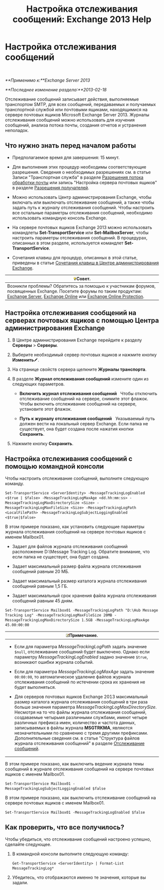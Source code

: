 ﻿---
title: 'Настройка отслеживания сообщений: Exchange 2013 Help'
TOCTitle: Настройка отслеживания сообщений
ms:assetid: 50eb5213-cf27-4179-b427-38d751ee4a70
ms:mtpsurl: https://technet.microsoft.com/ru-ru/library/Aa997984(v=EXCHG.150)
ms:contentKeyID: 51408026
ms.date: 04/30/2018
mtps_version: v=EXCHG.150
ms.translationtype: HT
---

# Настройка отслеживания сообщений

 

_**Применимо к:**Exchange Server 2013_

_**Последнее изменение раздела:**2013-02-18_

Отслеживание сообщений записывает действия, выполняемые транспортом SMTP, для всех сообщений, передаваемых и получаемых транспортной службой или почтовыми ящиками, находящимися на сервере почтовых ящиков Microsoft Exchange Server 2013. Журналы отслеживания сообщений можно использовать для изучения сообщений, анализа потока почты, создания отчетов и устранения неполадок.

## Что нужно знать перед началом работы

  - Предполагаемое время для завершения: 15 минут.

  - Для выполнения этих процедур необходимы соответствующие разрешения. Сведения о необходимых разрешениях см. в статье Записи "Транспортная служба" в разделе [Разрешения потока обработки почты](mail-flow-permissions-exchange-2013-help.md) или запись "Настройка сервера почтовых ящиков" в разделе [Разрешения получателей](recipients-permissions-exchange-2013-help.md).

  - Можно использовать Центр администрирования Exchange, чтобы включать или выключать отслеживание сообщений, а также чтобы задать путь к журналу отслеживания сообщений. Чтобы настроить все остальные параметры отслеживания сообщений, необходимо использовать командную консоль Exchange.

  - На сервере почтовых ящиков Exchange 2013 можно использовать командлеты **Set-TransportService** или **Set-MailboxServer**, чтобы настроить параметры отслеживания сообщений. В процедурах, описанных в этом разделе, используется командлет **Set-TransportService**.

  - Сочетания клавиш для процедур, описанных в этой статье, приведены в статье [Сочетания клавиш в Центре администрирования Exchange](keyboard-shortcuts-in-the-exchange-admin-center-exchange-online-protection-help.md).

<table>
<thead>
<tr class="header">
<th><img src="images/Bb124558.tip(EXCHG.150).gif" title="Совет" alt="Совет" />Совет.</th>
</tr>
</thead>
<tbody>
<tr class="odd">
<td>Возникли проблемы? Обратитесь за помощью к участникам форумов, посвященных Exchange. Посетите форумы по таким продуктам: <a href="https://go.microsoft.com/fwlink/p/?linkid=60612">Exchange Server</a>, <a href="https://go.microsoft.com/fwlink/p/?linkid=267542">Exchange Online</a> или <a href="https://go.microsoft.com/fwlink/p/?linkid=285351">Exchange Online Protection</a>.</td>
</tr>
</tbody>
</table>


## Настройка отслеживания сообщений на серверах почтовых ящиков с помощью Центра администрирования Exchange

1.  В Центре администрирования Exchange перейдите к разделу **Серверы** \> **Серверы**.

2.  Выберите необходимый сервер почтовых ящиков и нажмите кнопку **Изменить**![Значок редактирования](images/Bb124582.6f53ccb2-1f13-4c02-bea0-30690e6ea71d(EXCHG.150).gif "Значок редактирования").

3.  На странице свойств сервера щелкните **Журналы транспорта**.

4.  В разделе **Журнал отслеживания сообщений** измените один из следующих параметров.
    
      - **Включить журнал отслеживания сообщений**   Чтобы отключить отслеживание сообщений на сервере, снимите этот флажок. Чтобы включить отслеживание сообщений на сервере, установите этот флажок.
    
      - **Путь к журналу отслеживания сообщений**   Указываемый путь должен вести на локальный сервер Exchange. Если папка не существует, она будет создана после нажатия кнопки **Сохранить**.

5.  Нажмите кнопку **Сохранить**.

## Настройка отслеживания сообщений с помощью командной консоли

Чтобы настроить отслеживание сообщений, выполните следующую команду.

    Set-TransportService <ServerIdentity> -MessageTrackingLogEnabled <$true | $false> -MessageTrackingLogMaxAge <dd.hh:mm:ss> -MessageTrackingLogMaxDirectorySize <Size> -MessageTrackingLogMaxFileSize <Size> -MessageTrackingLogPath <LocalFilePath> -MessageTrackingLogSubjectLoggingEnabled <$true|$false>

В этом примере показано, как установить следующие параметры журнала отслеживания сообщений на сервере почтовых ящиков с именем Mailbox01.

  -  
    Задает для файлов журнала отслеживания сообщений расположение D:\\Message Tracking Log. Обратите внимание, что если папка не существует, она будет создана.

  -  
    Задает максимальный размер файла журнала отслеживания сообщений равным 20 МБ.

  -  
    Задает максимальный размер каталога журнала отслеживания сообщений равным 1,5 ГБ.

  -  
    Задает максимальный срок хранения файла журнала отслеживания сообщений равным 45 дням.

<!-- end list -->

    Set-TransportService Mailbox01 -MessageTrackingLogPath "D:\Hub Message Tracking Log" -MessageTrackingLogMaxFileSize 20MB -MessageTrackingLogMaxDirectorySize 1.5GB -MessageTrackingLogMaxAge 45.00:00:00

<table>
<colgroup>
<col style="width: 100%" />
</colgroup>
<thead>
<tr class="header">
<th><img src="images/JJ126620.note(EXCHG.150).gif" title="Примечание" alt="Примечание" />Примечание.</th>
</tr>
</thead>
<tbody>
<tr class="odd">
<td><ul>
<li><p>Если для параметра <em>MessageTrackingLogPath</em> задать значение <code>$null</code>, отслеживание сообщений будет выключено. Однако если параметру <em>MessageTrackingLogEnabled</em> задано значение <code>$true</code>, возникают ошибки журнала событий.</p></li>
<li><p>Если для параметра <em>MessageTrackingLogMaxAge</em> задать значение <code>00:00:00</code>, то автоматическое удаление файлов журнала отслеживания сообщений по истечении срока их хранения не будет выполняться.</p></li>
<li><p>Для серверов почтовых ящиков Exchange 2013 максимальный размер каталога журнала отслеживания сообщений в три раза больше значения параметра <em>MessageTrackingLogMaxDirectorySize</em>. Несмотря на то что файлы журнала отслеживания сообщений, создаваемые четырьмя различными службами, имеют четыре различных префикса имен, количество и частота данных, записываемых в файлы журнала <strong>MSGTRKMA</strong>, являются незначительными по сравнению с тремя другими префиксами. Дополнительные сведения см. в статье &quot;Структура файлов журнала отслеживания сообщений&quot; в разделе <a href="message-tracking-exchange-2013-help.md">Отслеживание сообщений</a>.</p></li>
</ul></td>
</tr>
</tbody>
</table>


В этом примере показано, как выключить ведение журнала темы сообщений в журнале отслеживания сообщений на сервере почтовых ящиков с именем Mailbox01.

    Set-TransportService Mailbox01 -MessageTrackingLogSubjectLoggingEnabled $false

В этом примере показано, как выключить отслеживание сообщений на сервере почтовых ящиков с именем Mailbox01.

    Set-TransportService Mailbox01 -MessageTrackingLogEnabled $false

## Как проверить, что все получилось?

Чтобы убедиться, что отслеживание сообщений настроено успешно, сделайте следующее.

1.  В командной консоли выполните следующую команду:
    
        Get-TransportService <ServerIdentity> | Format-List MessageTrackingLog*

2.  Убедитесь, что отображаются именно те значения, которые вы задали.

